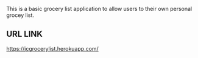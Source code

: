 

This is a basic grocery list application to allow users to their own personal grocey list.

## URL LINK

https://jcgrocerylist.herokuapp.com/
